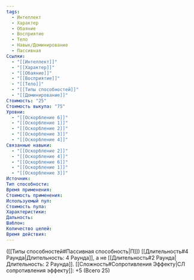 ```yaml
---
tags:
  - Интеллект
  - Характер
  - Обаяние
  - Восприятие
  - Тело
  - Навык/Доминирование
  - Пассивная
Ссылки:
  - "[[Интеллект]]"
  - "[[Характер]]"
  - "[[Обаяние]]"
  - "[[Восприятие]]"
  - "[[Тело]]"
  - "[[Типы способностей]]"
  - "[[Доминирование]]"
Стоимость: "25"
Стоимость выкупа: "75"
Уровни:
  - "[[Оскорбление 6]]"
  - "[[Оскорбление 1]]"
  - "[[Оскорбление 2]]"
  - "[[Оскорбление 3]]"
  - "[[Оскорбление 4]]"
Связанные навыки:
  - "[[Оскорбление 2]]"
  - "[[Оскорбление 4]]"
  - "[[Оскорбление 6]]"
  - "[[Оскорбление 1]]"
  - "[[Оскорбление 3]]"
Источник:
Тип способности:
Время применения:
Стоимость применения:
Используемый пул:
Стоимость пула:
Характеристики:
Дальность:
Шаблон:
Количество целей:
Время действия:
---
```

([[Типы способностей#Пассивная способность|П]]) [[Длительность#4 Раунда|Длительность: 4 Раунда]], а не [[Длительность#2 Раунда|Длительность: 2 Раунда]].
[[Сложность#Cопротивления Эффекту|СЛ сопротивления эффекту]]: +5 (Всего 25)